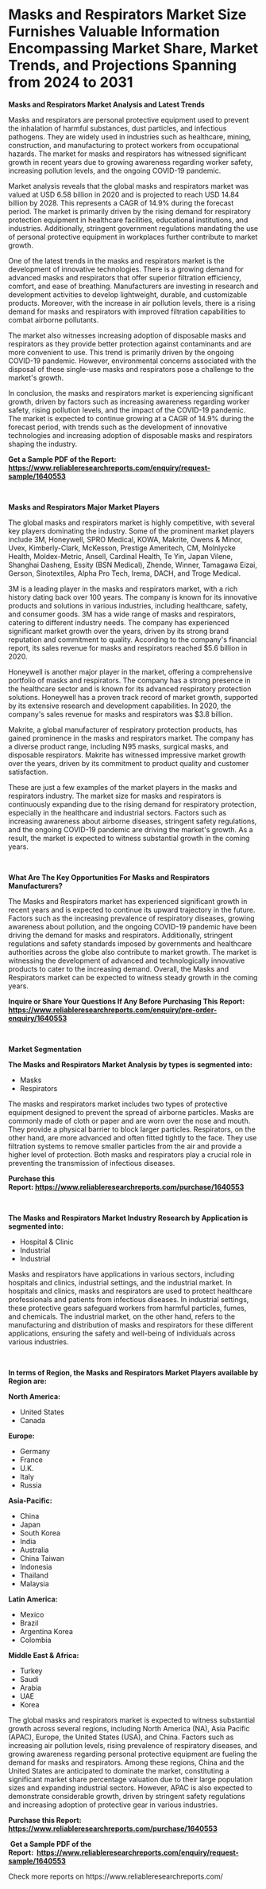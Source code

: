 <p><h1>Masks and Respirators Market Size Furnishes Valuable Information Encompassing Market Share, Market Trends, and Projections Spanning from 2024 to 2031</h1></p><p><strong>Masks and Respirators Market Analysis and Latest Trends</strong></p>
<p><p>Masks and respirators are personal protective equipment used to prevent the inhalation of harmful substances, dust particles, and infectious pathogens. They are widely used in industries such as healthcare, mining, construction, and manufacturing to protect workers from occupational hazards. The market for masks and respirators has witnessed significant growth in recent years due to growing awareness regarding worker safety, increasing pollution levels, and the ongoing COVID-19 pandemic.</p><p>Market analysis reveals that the global masks and respirators market was valued at USD 6.58 billion in 2020 and is projected to reach USD 14.84 billion by 2028. This represents a CAGR of 14.9% during the forecast period. The market is primarily driven by the rising demand for respiratory protection equipment in healthcare facilities, educational institutions, and industries. Additionally, stringent government regulations mandating the use of personal protective equipment in workplaces further contribute to market growth.</p><p>One of the latest trends in the masks and respirators market is the development of innovative technologies. There is a growing demand for advanced masks and respirators that offer superior filtration efficiency, comfort, and ease of breathing. Manufacturers are investing in research and development activities to develop lightweight, durable, and customizable products. Moreover, with the increase in air pollution levels, there is a rising demand for masks and respirators with improved filtration capabilities to combat airborne pollutants.</p><p>The market also witnesses increasing adoption of disposable masks and respirators as they provide better protection against contaminants and are more convenient to use. This trend is primarily driven by the ongoing COVID-19 pandemic. However, environmental concerns associated with the disposal of these single-use masks and respirators pose a challenge to the market's growth.</p><p>In conclusion, the masks and respirators market is experiencing significant growth, driven by factors such as increasing awareness regarding worker safety, rising pollution levels, and the impact of the COVID-19 pandemic. The market is expected to continue growing at a CAGR of 14.9% during the forecast period, with trends such as the development of innovative technologies and increasing adoption of disposable masks and respirators shaping the industry.</p></p>
<p><strong>Get a Sample PDF of the Report:&nbsp; <a href="https://www.reliableresearchreports.com/enquiry/request-sample/1640553">https://www.reliableresearchreports.com/enquiry/request-sample/1640553</a></strong></p>
<p>&nbsp;</p>
<p><strong>Masks and Respirators Major Market Players</strong></p>
<p><p>The global masks and respirators market is highly competitive, with several key players dominating the industry. Some of the prominent market players include 3M, Honeywell, SPRO Medical, KOWA, Makrite, Owens & Minor, Uvex, Kimberly-Clark, McKesson, Prestige Ameritech, CM, Molnlycke Health, Moldex-Metric, Ansell, Cardinal Health, Te Yin, Japan Vilene, Shanghai Dasheng, Essity (BSN Medical), Zhende, Winner, Tamagawa Eizai, Gerson, Sinotextiles, Alpha Pro Tech, Irema, DACH, and Troge Medical.</p><p>3M is a leading player in the masks and respirators market, with a rich history dating back over 100 years. The company is known for its innovative products and solutions in various industries, including healthcare, safety, and consumer goods. 3M has a wide range of masks and respirators, catering to different industry needs. The company has experienced significant market growth over the years, driven by its strong brand reputation and commitment to quality. According to the company's financial report, its sales revenue for masks and respirators reached $5.6 billion in 2020.</p><p>Honeywell is another major player in the market, offering a comprehensive portfolio of masks and respirators. The company has a strong presence in the healthcare sector and is known for its advanced respiratory protection solutions. Honeywell has a proven track record of market growth, supported by its extensive research and development capabilities. In 2020, the company's sales revenue for masks and respirators was $3.8 billion.</p><p>Makrite, a global manufacturer of respiratory protection products, has gained prominence in the masks and respirators market. The company has a diverse product range, including N95 masks, surgical masks, and disposable respirators. Makrite has witnessed impressive market growth over the years, driven by its commitment to product quality and customer satisfaction.</p><p>These are just a few examples of the market players in the masks and respirators industry. The market size for masks and respirators is continuously expanding due to the rising demand for respiratory protection, especially in the healthcare and industrial sectors. Factors such as increasing awareness about airborne diseases, stringent safety regulations, and the ongoing COVID-19 pandemic are driving the market's growth. As a result, the market is expected to witness substantial growth in the coming years.</p></p>
<p>&nbsp;</p>
<p><strong>What Are The Key Opportunities For Masks and Respirators Manufacturers?</strong></p>
<p><p>The Masks and Respirators market has experienced significant growth in recent years and is expected to continue its upward trajectory in the future. Factors such as the increasing prevalence of respiratory diseases, growing awareness about pollution, and the ongoing COVID-19 pandemic have been driving the demand for masks and respirators. Additionally, stringent regulations and safety standards imposed by governments and healthcare authorities across the globe also contribute to market growth. The market is witnessing the development of advanced and technologically innovative products to cater to the increasing demand. Overall, the Masks and Respirators market can be expected to witness steady growth in the coming years.</p></p>
<p><strong>Inquire or Share Your Questions If Any Before Purchasing This Report: <a href="https://www.reliableresearchreports.com/enquiry/pre-order-enquiry/1640553">https://www.reliableresearchreports.com/enquiry/pre-order-enquiry/1640553</a></strong></p>
<p>&nbsp;</p>
<p><strong>Market Segmentation</strong></p>
<p><strong>The Masks and Respirators Market Analysis by types is segmented into:</strong></p>
<p><ul><li>Masks</li><li>Respirators</li></ul></p>
<p><p>The masks and respirators market includes two types of protective equipment designed to prevent the spread of airborne particles. Masks are commonly made of cloth or paper and are worn over the nose and mouth. They provide a physical barrier to block larger particles. Respirators, on the other hand, are more advanced and often fitted tightly to the face. They use filtration systems to remove smaller particles from the air and provide a higher level of protection. Both masks and respirators play a crucial role in preventing the transmission of infectious diseases.</p></p>
<p><strong>Purchase this Report:&nbsp;<a href="https://www.reliableresearchreports.com/purchase/1640553">https://www.reliableresearchreports.com/purchase/1640553</a></strong></p>
<p>&nbsp;</p>
<p><strong>The Masks and Respirators Market Industry Research by Application is segmented into:</strong></p>
<p><ul><li>Hospital & Clinic</li><li>Industrial</li><li>Industrial</li></ul></p>
<p><p>Masks and respirators have applications in various sectors, including hospitals and clinics, industrial settings, and the industrial market. In hospitals and clinics, masks and respirators are used to protect healthcare professionals and patients from infectious diseases. In industrial settings, these protective gears safeguard workers from harmful particles, fumes, and chemicals. The industrial market, on the other hand, refers to the manufacturing and distribution of masks and respirators for these different applications, ensuring the safety and well-being of individuals across various industries.</p></p>
<p>&nbsp;</p>
<p><strong>In terms of Region, the Masks and Respirators Market Players available by Region are:</strong></p>
<p>
    <p> <strong> North America: </strong>
        <ul>
            <li>United States</li>
            <li>Canada</li>
        </ul>
        </p> 
    <p> <strong> Europe: </strong>
        <ul>
            <li>Germany</li>
            <li>France</li>
            <li>U.K.</li>
            <li>Italy</li>
            <li>Russia</li>
        </ul>
        </p> 
    <p> <strong> Asia-Pacific: </strong>
        <ul>
            <li>China</li>
            <li>Japan</li>
            <li>South Korea</li>
            <li>India</li>
            <li>Australia</li>
            <li>China Taiwan</li>
            <li>Indonesia</li>
            <li>Thailand</li>
            <li>Malaysia</li>
        </ul>
        </p> 
    <p> <strong> Latin America: </strong>
        <ul>
            <li>Mexico</li>
            <li>Brazil</li>
            <li>Argentina Korea</li>
            <li>Colombia</li>
        </ul>
        </p> 
    <p> <strong> Middle East & Africa: </strong>
        <ul>
            <li>Turkey</li>
            <li>Saudi</li>
            <li>Arabia</li>
            <li>UAE</li>
            <li>Korea</li>
        </ul>
    </p>
    </p>
<p><p>The global masks and respirators market is expected to witness substantial growth across several regions, including North America (NA), Asia Pacific (APAC), Europe, the United States (USA), and China. Factors such as increasing air pollution levels, rising prevalence of respiratory diseases, and growing awareness regarding personal protective equipment are fueling the demand for masks and respirators. Among these regions, China and the United States are anticipated to dominate the market, constituting a significant market share percentage valuation due to their large population sizes and expanding industrial sectors. However, APAC is also expected to demonstrate considerable growth, driven by stringent safety regulations and increasing adoption of protective gear in various industries.</p></p>
<p><strong>Purchase this Report: <a href="https://www.reliableresearchreports.com/purchase/1640553">https://www.reliableresearchreports.com/purchase/1640553</a></strong></p>
<p>&nbsp;<strong>Get a Sample PDF of the Report:&nbsp;&nbsp;<a href="https://www.reliableresearchreports.com/enquiry/request-sample/1640553">https://www.reliableresearchreports.com/enquiry/request-sample/1640553</a></strong></p>
<p><strong></strong></p>
<p>Check more reports on https://www.reliableresearchreports.com/</p>